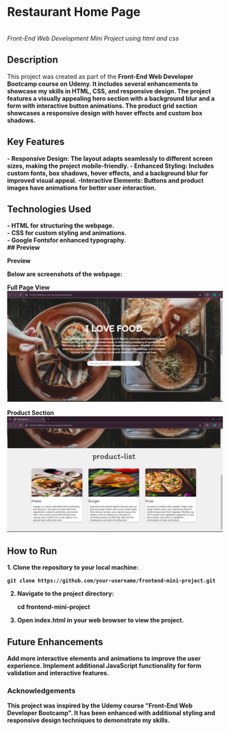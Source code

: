 <h1>Restaurant Home Page</h1><br>
<i>Front-End Web Development Mini Project using html and css</i>

<h2>Description</h2>
This project was created as part of the <b>Front-End Web Developer Bootcamp<b> course on Udemy. It includes several enhancements to showcase my skills in HTML, CSS, and responsive design. The project features a visually appealing hero section with a background blur and a form with interactive button animations. The product grid section showcases a responsive design with hover effects and custom box shadows.

<h2>Key Features</h2>
- <b>Responsive Design<b>: The layout adapts seamlessly to different screen sizes, making the project mobile-friendly.
- <strong>Enhanced Styling<strong>: Includes custom fonts, box shadows, hover effects, and a background blur for improved visual appeal.
-<b>Interactive Elements<b>: Buttons and product images have animations for better user interaction.

<h2>Technologies Used</h2>
- <b>HTML</b> for structuring the webpage.<br>
- <b>CSS</b> for custom styling and animations.<br>
- <b>Google Fonts</b>for enhanced typography.<br>
## Preview

Preview

Below are screenshots of the webpage:

Full Page View
![Full Page Screenshot](assets/output.png)

Product Section
![Product Section Screenshot](assets/outputscroll.png)


<h2>How to Run</h2>
1. Clone the repository to your local machine:
    
    git clone https://github.com/your-username/frontend-mini-project.git
    
2. Navigate to the project directory:
 
    cd frontend-mini-project
    
3. Open index.html in your web browser to view the project.

<h2>Future Enhancements</h2>
Add more interactive elements and animations to improve the user experience.
Implement additional JavaScript functionality for form validation and interactive features.

<h3>Acknowledgements</h3>
This project was inspired by the Udemy course "Front-End Web Developer Bootcamp". It has been enhanced with additional styling and responsive design techniques to demonstrate my skills.